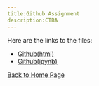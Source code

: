 ```yaml
---
title:Github Assignment
description:CTBA
---
```



Here are the links to the files:
- [Github(html)](Github_Assignment.html)
- [Github(ipynb)](Github_Assignment.ipynb)


[Back to Home Page](https://sbbshrestha.github.io/)

